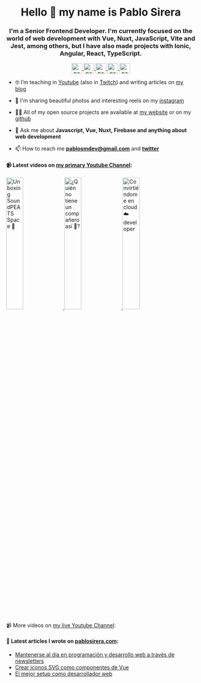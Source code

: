 <h1 align="center">Hello 👋 my name is Pablo Sirera</h1>

<h3 align="center">I'm a Senior Frontend Developer. I'm currently focused on the world of web development with Vue, Nuxt, JavaScript, Vite and Jest, among others, but I have also made projects with Ionic, Angular, React, TypeScript.</h3>

<p align="center">
   <a href="https://youtube.com/pablosirera" target="_blank">
    <img align="center" src="https://cdn.jsdelivr.net/npm/simple-icons@3.0.1/icons/youtube.svg" alt="pablosirera youtube" height="28" width="28" />
  </a>
  <a href="https://twitter.com/pablosirera" target="_blank">
    <img align="center" src="https://cdn.jsdelivr.net/npm/simple-icons@3.0.1/icons/twitter.svg" alt="pablosirera twitter" height="28" width="28" />
  </a>
  <a href="https://instagram.com/pablodeveloper" target="_blank">
    <img align="center" src="https://cdn.jsdelivr.net/npm/simple-icons@3.0.1/icons/instagram.svg" alt="pablodeveloper instagram" height="28" width="28" />
  </a>
  <a href="https://linkedin.com/in/pablosireramata" target="_blank">
    <img align="center" src="https://cdn.jsdelivr.net/npm/simple-icons@3.0.1/icons/linkedin.svg" alt="pablosireramata linkedin" height="28" width="28" />
  </a>
  <a href="https://discord.gg/sqrzBFPMqS" target="_blank">
    <img align="center" src="https://cdn.jsdelivr.net/npm/simple-icons@3.0.1/icons/discord.svg" alt="pablosirera discord" height="28" width="28" />
  </a>
</p>

- 🤓 I’m teaching in [Youtube](https://youtube.com/pablosirera) (also in [Twitch](https://twitch.tv/pablosirera)) and writing articles on [my blog](https://pablosirera.com/blog)

- 📸 I'm sharing beautiful photos and interesting reels on my [instagram](https://instagram.com/pablodeveloper)

- 👨‍💻 All of my open source projects are available at [my website](https://pablosirera.com/projects) or on my [github](https://github.com/pablosirera)

- 💬 Ask me about **Javascript, Vue, Nuxt, Firebase and anything about web development**

- 📫 How to reach me **pablosmdev@gmail.com** and **[twitter](https://twitter.com/pablosirera)**


#### 📹 Latest videos on [my primary Youtube Channel](https://youtube.com/pablosirera):

<a href='https://youtu.be/vfKyXvaLwzU' target='_blank'>
  <img width='30%' src='https://img.youtube.com/vi/vfKyXvaLwzU/mqdefault.jpg' alt='Unboxing SoundPEATS Space 🙌' />
</a>
<a href='https://youtu.be/B1Fi3JAPyzM' target='_blank'>
  <img width='30%' src='https://img.youtube.com/vi/B1Fi3JAPyzM/mqdefault.jpg' alt='¿Quién no tiene un compañero así 🤣?' />
</a>
<a href='https://youtu.be/EMUL4SA208I' target='_blank'>
  <img width='30%' src='https://img.youtube.com/vi/EMUL4SA208I/mqdefault.jpg' alt='Convirtiéndome en cloud ☁️ developer' />
</a>

📹 More videos on [my live Youtube Channel](https://youtube.com/@pablosireralive):

#### 📝 Latest articles I wrote on [pablosirera.com](https://pablosirera.com):
- [Mantenerse al día en programación y desarrollo web a través de newsletters](https://pablosirera.com/blog/mantenerse-actualizado-en-programacion-y-desarrollo-web-con-newsletters)
- [Crear iconos SVG como componentes de Vue](https://pablosirera.com/blog/crear-iconos-svg-como-componentes-vue)
- [El mejor setup como desarrollador web](https://pablosirera.com/blog/el-mejor-setup-como-desarrollador-web)
